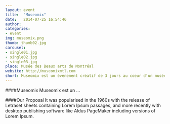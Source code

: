 ```yaml
---
layout: event
title:  "Museomix"
date:   2014-07-25 16:54:46
author: 
categories:
- event
img: museomix.png
thumb: thumb02.jpg
carousel:
- single01.jpg
- single02.jpg
- single03.jpg
place: Musée des Beaux arts de Montréal
website: http://museomixmtl.com
short: Museomix est un évènement créatif de 3 jours au coeur d'un musée. 
---
```

####Museomix
Museomix est un ... 

####Our Proposal
It was popularised in the 1960s with the release of Letraset sheets containing Lorem Ipsum passages, and more recently with desktop publishing software like Aldus PageMaker including versions of Lorem Ipsum.